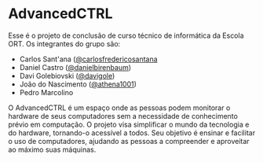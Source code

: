 # AdvancedCTRL

Esse é o projeto de conclusão de curso técnico de informática da Escola ORT.
Os integrantes do grupo são:

-   Carlos Sant'ana ([@carlosfredericosantana](https://github.com/carlosfredericosternsantana)
-   Daniel Castro ([@danielbirenbaum](https://github.com/danielbirenbaum))
-   Davi Golebiovski ([@davigole](https://github.com/davigole))
-   João do Nascimento ([@athena1001](https://github.com/athena1001))
-   Pedro Marcolino

O AdvancedCTRL é um espaço onde as pessoas podem monitorar o hardware de seus computadores sem a necessidade de conhecimento prévio em computação. O projeto visa simplificar o mundo da tecnologia e do hardware, tornando-o acessível a todos. Seu objetivo é ensinar e facilitar o uso de computadores, ajudando as pessoas a compreender e aproveitar ao máximo suas máquinas.
